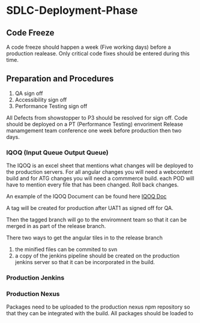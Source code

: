 # SDLC-Deployment-Phase

## Code Freeze
A code freeze should happen a week (Five working days) before a production realease. Only critical code fixes should be entered during this time. 

## Preparation and Procedures
1. QA sign off
2. Accessibility sign off
3. Performance Testing sign off

All Defects from showstopper to P3 should be resolved for sign off. 
Code should be deployed on a PT (Performance Testing) envoriment 
Release manamgement team conference one week before production then two days.

### IQOQ (Input Queue Output Queue)
The IQOQ is an excel sheet that mentions what changes will be deployed to the production servers. For all angular changes you will need a webcontent build and for ATG changes you will need a commmerce build. each POD will have to mention every file that has been changed. Roll back changes.

An example of the IQOQ Document can be found here [IQOQ Doc](http://sharepoint)

A tag will be created for production after UAT1 as signed off for QA.

Then the tagged branch will go to the enviromnent team so that it can be merged in as part of the release branch. 

There two ways to get the angular tiles in to the release branch
1. the minified files can be commited to svn 
2. a copy of the jenkins pipeline should be created on the production jenkins server so that it can be incorporated in the build.

### Production Jenkins 

### Production Nexus
Packages need to be uploaded to the production nexus npm repository so that they can be integrated with the build. All packages should be loaded to 
